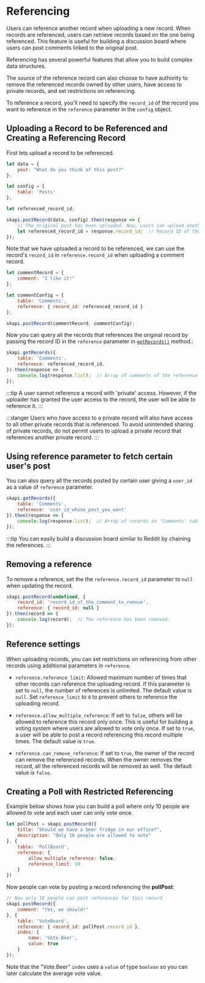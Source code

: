 # Referencing

Users can reference another record when uploading a new record.
When records are referenced, users can retrieve records based on the one being referenced.
This feature is useful for building a discussion board where users can post comments linked to the original post.

Referencing has several powerful features that allow you to build complex data structures.

The source of the reference record can also choose to have authority to remove the referenced records owned by other users, have access to private records, and set restrictions on referencing.

To reference a record, you'll need to specify the `record_id` of the record you want to reference in the `reference` parameter in the `config` object.

## Uploading a Record to be Referenced and Creating a Referencing Record

First lets upload a record to be referenced.

```js
let data = {
    post: "What do you think of this post?"
};

let config = {
    table: 'Posts'
};

let referenced_record_id;

skapi.postRecord(data, config).then(response => {
    // The original post has been uploaded. Now, users can upload another record that references it.
    let referenced_record_id = response.record_id;  // Record ID of the record to be referenced.
});
```

Note that we have uploaded a record to be referenced,
we can use the record's `record_id` in `reference.record_id` when uploading a comment record.

```js
let commentRecord = {
    comment: "I like it!"
};

let commentConfig = {
    table: 'Comments',
    reference: { record_id: referenced_record_id }
};

skapi.postRecord(commentRecord, commentConfig);
```

Now you can query all the records that references the original record by passing the record ID in the `reference` parameter in [`getRecords()`](/api-reference/database/README.md#getrecords) method.:

```js
skapi.getRecords({
    table: 'Comments',
    reference: referenced_record_id,
}).then(response => {
    console.log(response.list);  // Array of comments of the reference record.
});
```

:::tip
A user cannot reference a record with 'private' access. 
However, if the uploader has granted the user access to the record, the user will be able to reference it.
:::

:::danger
Users who have access to a private record will also have access to all other private records that is referenced.
To avoid unintended sharing of private records, do not permit users to upload a private record that references another private record.
:::

## Using reference parameter to fetch certain user's post

You can also query all the records posted by certain user giving a `user_id` as a value of `reference` parameter.

```js
skapi.getRecords({
    table: 'Comments',
    reference: 'user_id_whose_post_you_want'
}).then(response => {
    console.log(response.list);  // Array of records in 'Comments' table posted by a certain user
});
```

:::tip
You can easily build a discussion board similar to Reddit by chaining the references.
:::


## Removing a reference

To remove a reference, set the the `reference.record_id` parameter to `null` when updating the record.

```js
skapi.postRecord(undefined, {
    record_id: 'record_id_of_the_comment_to_remove',
    reference: { record_id: null }
}).then(record => {
    console.log(record);  // The reference has been removed.
});
```

## Reference settings

When uploading records, you can set restrictions on referencing from other records using additional parameters in `reference`.

- `reference.reference_limit`: Allowed maximum number of times that other records can reference the uploading record.
  If this parameter is set to `null`, the number of references is unlimited. The default value is `null`.
  Set `reference_limit` to `0` to prevent others to reference the uploading record.

- `reference.allow_multiple_reference`: If set to `false`, others will be allowed to reference this record only once.
  This is useful for building a voting system where users are allowed to vote only once.
  If set to `true`, a user will be able to post a record referencing this record multiple times.
  The default value is `true`.

- `reference.can_remove_reference`: If set to `true`, the owner of the record can remove the referenced records.
  When the owner removes the record, all the referenced records will be removed as well.
  The default value is `false`.

## Creating a Poll with Restricted Referencing

Example below shows how you can build a poll where only 10 people are allowed to vote and each user can only vote once.

```js
let pollPost = skapi.postRecord({
    title: "Should we have a beer fridge in our office?",
    description: "Only 10 people are allowed to vote"
}, {
    table: 'PollBoard',
    reference: {
        allow_multiple_reference: false,
        reference_limit: 10
    }
})
```

Now people can vote by posting a record referencing the **pollPost**:

```js
// Now only 10 people can post references for this record
skapi.postRecord({
    comment: "Yes, we should!"
}, {
    table: 'VoteBoard',
    reference: { record_id: pollPost.record_id },
    index: {
        name: 'Vote.Beer',
        value: true
    }
});
```

Note that the "Vote.Beer" `index` uses a `value` of type `boolean` so you can later calculate the average vote value.

